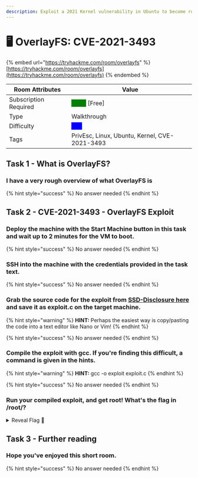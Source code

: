 ```yaml
---
description: Exploit a 2021 Kernel vulnerability in Ubuntu to become root almost instantly!
---
```


# 🖥 OverlayFS: CVE-2021-3493

{% embed url="https://tryhackme.com/room/overlayfs" %}
[https://tryhackme.com/room/overlayfs](https://tryhackme.com/room/overlayfs)
{% endembed %}

| Room Attributes       | Value                                                                   |
| --------------------- | ----------------------------------------------------------------------- |
| Subscription Required |  <mark style="color:green;background-color:green;">False</mark> \[Free] |
| Type                  | Walkthrough                                                             |
| Difficulty            |  <mark style="color:blue;background-color:blue;">Info</mark>            |
| Tags                  | PrivEsc, Linux, Ubuntu, Kernel, CVE-2021-3493                           |



## Task 1 - What is OverlayFS?

### I have a very rough overview of what OverlayFS is

{% hint style="success" %}
No answer needed
{% endhint %}

## Task 2 - CVE-2021-3493 - OverlayFS Exploit

### Deploy the machine with the Start Machine button in this task and wait up to 2 minutes for the VM to boot.

{% hint style="success" %}
No answer needed
{% endhint %}

### SSH into the machine with the credentials provided in the task text.

{% hint style="success" %}
No answer needed
{% endhint %}

### Grab the source code for the exploit from [SSD-Disclosure here](https://ssd-disclosure.com/ssd-advisory-overlayfs-pe/) and save it as exploit.c on the target machine.

{% hint style="warning" %}
**HINT:** Perhaps the easiest way is copy/pasting the code into a text editor like Nano or Vim!
{% endhint %}

{% hint style="success" %}
No answer needed
{% endhint %}

### Compile the exploit with gcc. If you're finding this difficult, a command is given in the hints.

{% hint style="warning" %}
**HINT:** gcc -o exploit exploit.c
{% endhint %}

{% hint style="success" %}
No answer needed
{% endhint %}

### Run your compiled exploit, and get root! What's the flag in /root/?

<details>

<summary>Reveal Flag <span data-gb-custom-inline data-tag="emoji" data-code="1f6a9">🚩</span></summary>

:triangular\_flag\_on\_post:`thm{27aaa5865a52dcd4cb04c0e0a2d39404}`

</details>

## Task 3 - Further reading

### Hope you've enjoyed this short room.

{% hint style="success" %}
No answer needed
{% endhint %}

